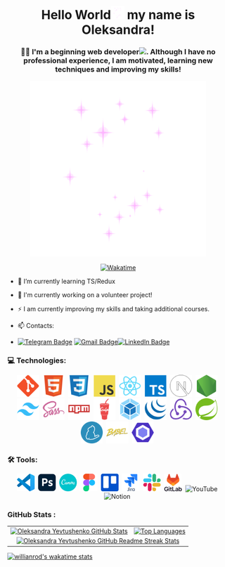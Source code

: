 # <h1 align="center"> Hello World<img src="./assets/hello.gif" width="30px" alt="GIF"> my name is Oleksandra! 
</h1>

### <div align="center"> :woman_technologist: I'm a beginning web developer<img src="https://media.giphy.com/media/WUlplcMpOCEmTGBtBW/giphy.gif" width="40px">. Although I have no professional experience, I am motivated, learning new techniques and improving my skills! </div>

<p align="center">
 <img width="400" src="assets/hello.gif" alt="github"/>
</p>
<div align="center">
   <a href="https://github.com/oleksaYevtush/oleksaYevtush"> <img src="https://wakatime.com/badge/user/d071d91a-8cbf-4f72-8c78-001cb6b0c597.svg" alt="Wakatime" /></a>
</div>

- :telescope:  I’m currently learning TS/Redux

- :seedling: I'm currently working on a volunteer project!

- :zap: I am currently improving my skills and taking additional courses.

- :mailbox: Contacts:
- [![Telegram Badge](https://img.shields.io/badge/%40olexaevtush-0088CC?style=for-the-badge&logo=Telegram&logoColor=white)](https://t.me/OlexaEvtush) [![Gmail Badge](https://img.shields.io/badge/olexaevtush%40gmail.com-red?style=for-the-badge&logo=Gmail&logoColor=white)](mailto:olexaevtush@gmail.com)[![LinkedIn Badge](https://img.shields.io/badge/%D0%9Eleksandra%20Yevtushenko-0077B5?style=for-the-badge&logo=LinkedIn&logoColor=white)](https://www.linkedin.com/in/оleksandra-yevtushenko-b2a082228/)

### 💻  Technologies:

<div align="center">
  <img src="https://github.com/devicons/devicon/blob/master/icons/git/git-original.svg" title="git" alt="git" width="50" height="50"/>&nbsp
  <img src="https://github.com/devicons/devicon/blob/master/icons/html5/html5-original.svg" title="html5" alt="html5" width="50" height="50"/>&nbsp
  <img src="https://github.com/devicons/devicon/blob/master/icons/css3/css3-original.svg" title="css" alt="css" width="50" height="50"/>&nbsp
  <img src="https://github.com/devicons/devicon/blob/master/icons/javascript/javascript-original.svg" title="javascript" alt="javascript" width="50" height="50"/>&nbsp
  <img src="https://github.com/devicons/devicon/blob/master/icons/react/react-original.svg" title="reactjs" alt="reactjs" width="50" height="50"/>&nbsp
  <img src="https://github.com/devicons/devicon/blob/master/icons/typescript/typescript-plain.svg" title="typescript" alt="typescript" width="50" height="50"/>&nbsp
  <img src="https://github.com/devicons/devicon/blob/master/icons/nextjs/nextjs-line.svg" title="nextjs" alt="nextjs" width="50" height="50"/>&nbsp
  <img src="https://github.com/devicons/devicon/blob/master/icons/nodejs/nodejs-original.svg" title="nodejs" alt="nodejs" width="50" height="50"/>&nbsp
  <img src="https://github.com/devicons/devicon/blob/master/icons/tailwindcss/tailwindcss-plain.svg" title="tailwindcss" alt="tailwindcss" width="50" height="50"/>&nbsp;
  <img src="https://github.com/devicons/devicon/blob/master/icons/sass/sass-original.svg" title="sass/scss" alt="sass/scss" width="50" height="50"/>&nbsp;
  <img src="https://github.com/devicons/devicon/blob/master/icons/npm/npm-original-wordmark.svg" title="npm" alt="npm" width="50" height="50"/>&nbsp;
  <img src="https://github.com/devicons/devicon/blob/master/icons/gulp/gulp-plain.svg" title="gulp" alt="gulp" width="50" height="50"/>&nbsp;
  <img src="https://github.com/devicons/devicon/blob/master/icons/webpack/webpack-original.svg" title="webpack" alt="webpack" width="50" height="50"/>&nbsp;
  <img src="https://github.com/devicons/devicon/blob/master/icons/jquery/jquery-plain.svg" title="jquery" alt="jquery" width="50" height="50"/>&nbsp;
  <img src="https://github.com/devicons/devicon/blob/master/icons/redux/redux-original.svg" title="redux" alt="redux" width="50" height="50"/>&nbsp;
  <img src="https://github.com/devicons/devicon/blob/master/icons/spring/spring-original.svg" title="spring" alt="spring" width="50" height="50"/>&nbsp;
  <img src="https://github.com/devicons/devicon/blob/master/icons/yarn/yarn-original.svg" title="yarn" alt="yarn" width="50" height="50"/>&nbsp;
  <img src="https://github.com/devicons/devicon/blob/master/icons/babel/babel-original.svg" title="babel" alt="babel" width="50" height="50"/>&nbsp;
  <img src="https://github.com/devicons/devicon/blob/master/icons/eslint/eslint-original.svg" title="eslint" alt="eslint" width="50" height="50"/>&nbsp;
</div>

### 🛠 Tools:

<div align="center">
  <img src="https://github.com/devicons/devicon/blob/master/icons/vscode/vscode-original.svg" title="vscode" alt="vscode" width="40" height="40"/>&nbsp;
  <img src="https://github.com/devicons/devicon/blob/master/icons/photoshop/photoshop-plain.svg" title="photoshop" alt="photoshop" width="40" height="40"/>&nbsp;
  <img src="https://github.com/devicons/devicon/blob/master/icons/canva/canva-original.svg" title="canva" alt="canva" width="40" height="40"/>&nbsp;
  <img src="https://github.com/devicons/devicon/blob/master/icons/figma/figma-original.svg" title="figma" alt="figma" width="40" height="40"/>&nbsp;
  <img src="https://github.com/devicons/devicon/blob/master/icons/trello/trello-plain.svg" title="trello" alt="trello" width="40" height="40"/>&nbsp;
  <img src="https://github.com/devicons/devicon/blob/master/icons/jira/jira-original-wordmark.svg" title="jira" alt="jira" width="40" height="40"/>&nbsp;
  <img src="https://github.com/devicons/devicon/blob/master/icons/slack/slack-original.svg" title="slack" alt="slack" width="40" height="40"/>&nbsp;
  <img src="https://github.com/devicons/devicon/blob/master/icons/gitlab/gitlab-original-wordmark.svg" title="gitlab" alt="gitlab" width="40" height="40"/>&nbsp;
  <img src="https://upload.wikimedia.org/wikipedia/commons/9/9e/YouTube_Logo_%282013-2017%29.svg" title="YouTube" alt="YouTube" width="40" height="40"/>&nbsp;
  <img src="https://upload.wikimedia.org/wikipedia/commons/e/e9/Notion-logo.svg" title="Notion" alt="Notion" width="40" height="40"/>&nbsp;
</div>

### GitHub Stats :

<table align="center">
  <tr>
  <td>
  <a href="https://github.com/oleksaYevtush/oleksaYevtush"> <img src="https://github-readme-stats-arasgungore.vercel.app/api?username=oleksaYevtush&theme=cobalt&hide_border=true&show_icons=true&count_private=true" alt="Oleksandra Yevtushenko GitHub Stats" /></a>
  </td>
  <td>
  <a href="https://github.com/anuraghazra/github-readme-stats"> <img src="https://github-readme-stats-arasgungore.vercel.app/api/top-langs/?username=oleksaYevtush&theme=outrun&hide_border=true&langs_count=8&layout=compact&count_private=true" alt="Top Languages" /></a>
  </td>
  </tr>
  <tr>
  <td colspan=2 align="center">
 <a href="https://git.io/streak-stats"> <img src="http://github-readme-streak-stats.herokuapp.com?user=oleksaYevtush&hide_border=true&theme=tokyonight&date_format=j%20M%5B%20Y%5D" alt="Oleksandra Yevtushenko GitHub Readme Streak Stats" /> </a>
  </td>
  </tr>
</table>

[![willianrod's wakatime stats](https://github-readme-stats.vercel.app/api/wakatime?username=oleksaYevtush&theme=outrun)](https://github.com/anuraghazra/github-readme-stats)


